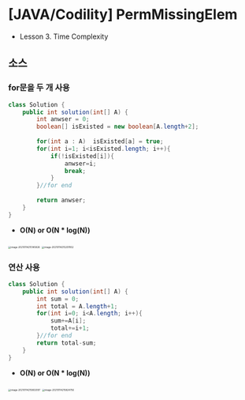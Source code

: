 # [JAVA/Codility] PermMissingElem

- Lesson 3. Time Complexity

## 소스

### for문을 두 개 사용

```java
class Solution {
    public int solution(int[] A) {
        int anwser = 0;
        boolean[] isExisted = new boolean[A.length+2];
        
        for(int a : A)  isExisted[a] = true;
        for(int i=1; i<isExisted.length; i++){
            if(!isExisted[i]){
                anwser=i;
                break;
            }
        }//for end
      
        return anwser;
    }
}
```

- **O(N) or O(N \* log(N))**

<img src="https://tva1.sinaimg.cn/large/008eGmZEgy1gmnily4gvdj30u012e77r.jpg" alt="image-20210114215145826" style="zoom: 33%;" /> <img src="https://tva1.sinaimg.cn/large/008eGmZEgy1gmnima7zx8j30u00roack.jpg" alt="image-20210114215207852" style="zoom:33%;" />



### 연산 사용

```java
class Solution {
    public int solution(int[] A) {
        int sum = 0;
        int total = A.length+1;
        for(int i=0; i<A.length; i++){
            sum+=A[i];
            total+=i+1;            
        }//for end 
        return total-sum;
    }
}
```

- **O(N) or O(N \* log(N))**

<img src="https://tva1.sinaimg.cn/large/008eGmZEgy1gmnisfoa1rj30u012iq6f.jpg" alt="image-20210114215802097" style="zoom:33%;" /> <img src="https://tva1.sinaimg.cn/large/008eGmZEgy1gmnistcsn2j30u00rsdic.jpg" alt="image-20210114215824756" style="zoom:33%;" />